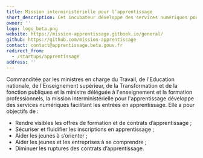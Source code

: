 ```yaml
---
title: Mission interministérielle pour l’apprentissage
short_description: Cet incubateur développe des services numériques pour faciliter les <span class="fr-text--bold">entrées en apprentissage</span>.
owner: ''
logo: logo_beta.png
website: https://mission-apprentissage.gitbook.io/general/
github: https://github.com/mission-apprentissage
contact: contact@apprentissage.beta.gouv.fr
redirect_from:
  - /startups/apprentissage
address: ''
---
```

Commanditée par les ministres en charge du Travail, de l'Education nationale, de l'Enseignement supérieur, de la Transformation et de la fonction publiques et la ministre déléguée à l'enseignement et la formation professionnels, la mission interministérielle pour l'apprentissage développe des services numériques facilitant les entrées en apprentissage. Elle a pour objectifs de :
- Rendre visibles les offres de formation et de contrats d’apprentissage ;
- Sécuriser et fluidifier les inscriptions en apprentissage ;
- Aider les jeunes à s’orienter ;
- Aider les jeunes et les entreprises à se comprendre ;
- Diminuer les ruptures des contrats d’apprentissage.

